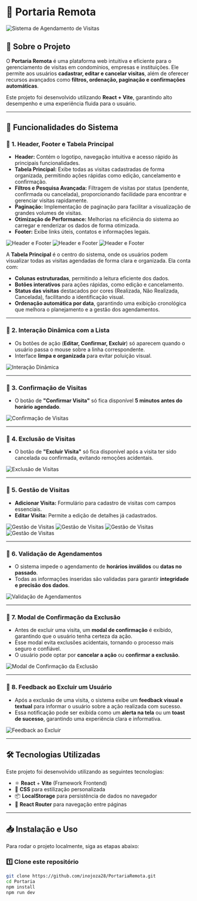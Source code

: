 # 🏢 Portaria Remota

![Sistema de Agendamento de Visitas](./src/preview/Inicio.png)

## 📖 Sobre o Projeto

O **Portaria Remota** é uma plataforma web intuitiva e eficiente para o gerenciamento de visitas em condomínios, empresas e instituições. Ele permite aos usuários **cadastrar, editar e cancelar visitas**, além de oferecer recursos avançados como **filtros, ordenação, paginação e confirmações automáticas**.

Este projeto foi desenvolvido utilizando **React + Vite**, garantindo alto desempenho e uma experiência fluida para o usuário.

---

## 🚀 **Funcionalidades do Sistema**

### 📌 **1. Header, Footer e Tabela Principal**  
- **Header:** Contém o logotipo, navegação intuitiva e acesso rápido às principais funcionalidades. 
- **Tabela Principal:** Exibe todas as visitas cadastradas de forma organizada, permitindo ações rápidas como edição, cancelamento e confirmação. 
- **Filtros e Pesquisa Avançada:** Filtragem de visitas por status (pendente, confirmada ou cancelada), proporcionando facilidade para encontrar e gerenciar visitas rapidamente.  
- **Paginação:** Implementação de paginação para facilitar a visualização de grandes volumes de visitas.  
- **Otimização de Performance:** Melhorias na eficiência do sistema ao carregar e renderizar os dados de forma otimizada.  
- **Footer:** Exibe links úteis, contatos e informações legais.    

![Header e Footer](./src/preview/Inicio.png)
![Header e Footer](./src/preview/Tabela.png)
![Header e Footer](./src/preview/footer.png)

A **Tabela Principal** é o centro do sistema, onde os usuários podem visualizar todas as visitas agendadas de forma clara e organizada. Ela conta com:  

- **Colunas estruturadas**, permitindo a leitura eficiente dos dados.  
- **Botões interativos** para ações rápidas, como edição e cancelamento.  
- **Status das visitas** destacados por cores (Realizada, Não Realizada, Cancelada), facilitando a identificação visual.  
- **Ordenação automática por data**, garantindo uma exibição cronológica que melhora o planejamento e a gestão dos agendamentos.  
---


### 📌 **2. Interação Dinâmica com a Lista**
- Os botões de ação (**Editar, Confirmar, Excluir**) só aparecem quando o usuário passa o mouse sobre a linha correspondente.
- Interface **limpa e organizada** para evitar poluição visual.

![Interação Dinâmica](./src/preview/Botoes.png)

---

### 📌 **3. Confirmação de Visitas**
- O botão de **"Confirmar Visita"** só fica disponível **5 minutos antes do horário agendado**.

![Confirmação de Visitas](./src/preview/Botoes02.png)

---

### 📌 **4. Exclusão de Visitas**  
- O botão de **"Excluir Visita"** só fica disponível após a visita ter sido cancelada ou confirmada, evitando remoções acidentais.  

![Exclusão de Visitas](./src/preview/Botoes03.png)  

---

### 📌 **5. Gestão de Visitas**
- **Adicionar Visita:** Formulário para cadastro de visitas com campos essenciais.
- **Editar Visita:** Permite a edição de detalhes já cadastrados.

![Gestão de Visitas](./src/preview/AddVisita.png)
![Gestão de Visitas](./src/preview/AddVisitaTable.png)
![Gestão de Visitas](./src/preview/EditVisita.png)
![Gestão de Visitas](./src/preview/EditVisitaTable.png)

---

### 📌 **6. Validação de Agendamentos**
- O sistema impede o agendamento de **horários inválidos** ou **datas no passado**.
- Todas as informações inseridas são validadas para garantir **integridade e precisão dos dados**.

![Validação de Agendamentos](./src/preview/Validacao.png)

---

### 📌 **7. Modal de Confirmação da Exclusão**  
- Antes de excluir uma visita, um **modal de confirmação** é exibido, garantindo que o usuário tenha certeza da ação.  
- Esse modal evita exclusões acidentais, tornando o processo mais seguro e confiável.  
- O usuário pode optar por **cancelar a ação** ou **confirmar a exclusão**.  

![Modal de Confirmação da Exclusão](./src/preview/ModalConfirmacao.png)  

---

### 📌 **8. Feedback ao Excluir um Usuário**  
- Após a exclusão de uma visita, o sistema exibe um **feedback visual e textual** para informar o usuário sobre a ação realizada com sucesso.  
- Essa notificação pode ser exibida como um **alerta na tela** ou um **toast de sucesso**, garantindo uma experiência clara e informativa.  

![Feedback ao Excluir](./src/preview/Notification.png)  

---


## 🛠 **Tecnologias Utilizadas**
Este projeto foi desenvolvido utilizando as seguintes tecnologias:

- ⚛️ **React** + **Vite** (Framework Frontend)
- 🎨 **CSS** para estilização personalizada
- 📦 **LocalStorage** para persistência de dados no navegador
- 📍 **React Router** para navegação entre páginas

---

## 📥 **Instalação e Uso**
Para rodar o projeto localmente, siga as etapas abaixo:

### 1️⃣ **Clone este repositório**
```sh
git clone https://github.com/inojoza28/PortariaRemota.git
cd Portaria
npm install
npm run dev
